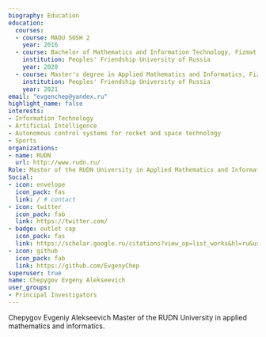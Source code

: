 ```yaml
---
biography: Education
education:
  courses:
  - course: MAOU SOSH 2
    year: 2016
  - course: Bachelor of Mathematics and Information Technology, Fizmat, RUDN
    institution: Peoples' Friendship University of Russia
    year: 2020
  - course: Master's degree in Applied Mathematics and Informatics, Fizmat, RUDN
    institution: Peoples' Friendship University of Russia
    year: 2021
email: "evgenchep@yandex.ru"
highlight_name: false
interests:
- Information Technology
- Artificial Intelligence
- Autonomous control systems for rocket and space technology
- Sports
organizations:
- name: RUDN
  url: http://www.rudn.ru/
Role: Master of the RUDN University in Applied Mathematics and Informatics
Social:
- icon: envelope
  icon_pack: fas
  link: / # contact
- icon: twitter
  icon_pack: fab
  link: https://twitter.com/
- badge: outlet cap
  icon_pack: fas
  link: https://scholar.google.ru/citations?view_op=list_works&hl=ru&user=cRKYoucAAAAJ
- icon: github
  icon_pack: fab
  link: https://github.com/EvgenyChep
superuser: true
name: Chepygov Evgeny Alekseevich
user_groups:
- Principal Investigators
---
```



Chepygov Evgeniy Alekseevich Master of the RUDN University in applied mathematics and informatics.


